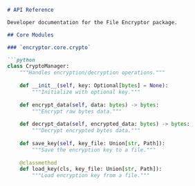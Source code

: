 ```markdown
# API Reference

Developer documentation for the File Encryptor package.

## Core Modules

### `encryptor.core.crypto`

```python
class CryptoManager:
    """Handles encryption/decryption operations."""
    
    def __init__(self, key: Optional[bytes] = None):
        """Initialize with optional key."""
    
    def encrypt_data(self, data: bytes) -> bytes:
        """Encrypt raw bytes data."""
    
    def decrypt_data(self, encrypted_data: bytes) -> bytes:
        """Decrypt encrypted bytes data."""
    
    def save_key(self, key_file: Union[str, Path]):
        """Save the encryption key to a file."""
    
    @classmethod
    def load_key(cls, key_file: Union[str, Path]):
        """Load encryption key from a file."""